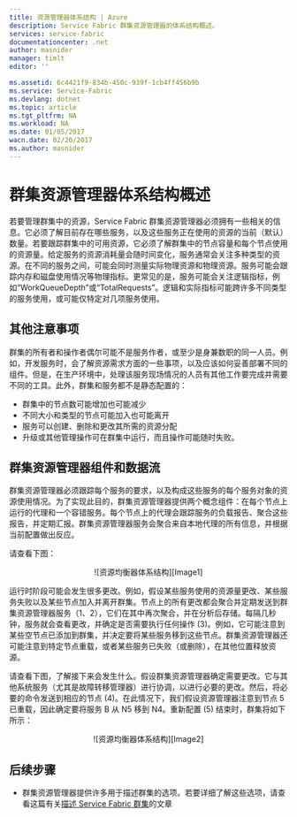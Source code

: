 ```yaml
---
title: 资源管理器体系结构 | Azure
description: Service Fabric 群集资源管理器的体系结构概述。
services: service-fabric
documentationcenter: .net
author: masnider
manager: timlt
editor: ''

ms.assetid: 6c4421f9-834b-450c-939f-1cb4ff456b9b
ms.service: Service-Fabric
ms.devlang: dotnet
ms.topic: article
ms.tgt_pltfrm: NA
ms.workload: NA
ms.date: 01/05/2017
wacn.date: 02/20/2017
ms.author: masnider
---
```


# 群集资源管理器体系结构概述
若要管理群集中的资源，Service Fabric 群集资源管理器必须拥有一些相关的信息。它必须了解目前存在哪些服务，以及这些服务正在使用的资源的当前（默认）数量。若要跟踪群集中的可用资源，它必须了解群集中的节点容量和每个节点使用的资源量。给定服务的资源消耗量会随时间变化，服务通常会关注多种类型的资源。在不同的服务之间，可能会同时测量实际物理资源和物理资源。服务可能会跟踪内存和磁盘使用情况等物理指标。更常见的是，服务可能会关注逻辑指标，例如“WorkQueueDepth”或“TotalRequests”。逻辑和实际指标可能跨许多不同类型的服务使用，或可能仅特定对几项服务使用。

## 其他注意事项
群集的所有者和操作者偶尔可能不是服务作者，或至少是身兼数职的同一人员。例如，开发服务时，会了解资源需求方面的一些事项，以及应该如何妥善部署不同的组件。但是，在生产环境中，处理该服务现场情况的人员有其他工作要完成并需要不同的工具。此外，群集和服务都不是静态配置的：

* 群集中的节点数可能增加也可能减少
* 不同大小和类型的节点可能加入也可能离开
* 服务可以创建、删除和更改其所需的资源分配
* 升级或其他管理操作可在群集中运行，而且操作可能随时失败。

## 群集资源管理器组件和数据流
群集资源管理器必须跟踪每个服务的要求，以及构成这些服务的每个服务对象的资源使用情况。为了实现此目的，群集资源管理器提供两个概念组件：在每个节点上运行的代理和一个容错服务。每个节点上的代理会跟踪服务的负载报告、聚合这些报告，并定期汇报。群集资源管理器服务会聚合来自本地代理的所有信息，并根据当前配置做出反应。

请查看下图：

<center> 
![资源均衡器体系结构][Image1] 
</center>

运行时阶段可能会发生很多更改。例如，假设某些服务使用的资源量更改、某些服务失败以及某些节点加入并离开群集。节点上的所有更改都会聚合并定期发送到群集资源管理器服务（1、2），它们在其中再次聚合，并在分析后存储。每隔几秒钟，服务就会查看更改，并确定是否需要执行任何操作 (3)。例如，它可能注意到某些空节点已添加到群集，并决定要将某些服务移到这些节点。群集资源管理器还可能注意到特定节点重载，或者某些服务已失败（或删除），在其他位置释放资源。

请查看下图，了解接下来会发生什么。假设群集资源管理器确定需要更改。它与其他系统服务（尤其是故障转移管理器）进行协调，以进行必要的更改。然后，将必要的命令发送到相应的节点 (4)。在此情况下，我们假设资源管理器注意到节点 5 已重载，因此确定要将服务 B 从 N5 移到 N4。重新配置 (5) 结束时，群集将如下所示：

<center> 
![资源均衡器体系结构][Image2] 
</center>

## 后续步骤
- 群集资源管理器提供许多用于描述群集的选项。若要详细了解这些选项，请查看这篇有关[描述 Service Fabric 群集](./service-fabric-cluster-resource-manager-cluster-description.md)的文章

[Image1]: ./media/service-fabric-cluster-resource-manager-architecture/Service-Fabric-Resource-Manager-Architecture-Activity-1.png
[Image2]: ./media/service-fabric-cluster-resource-manager-architecture/Service-Fabric-Resource-Manager-Architecture-Activity-2.png

<!---HONumber=Mooncake_0213_2017-->
<!--Update_Description: add list items for "其他注意事项"; wording update-->